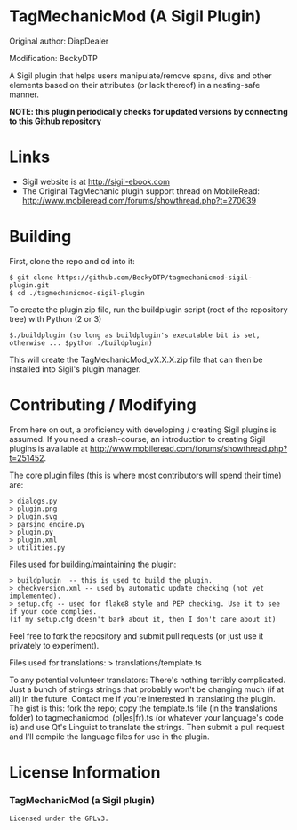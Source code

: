 TagMechanicMod (A Sigil Plugin)
============

Original author: DiapDealer

Modification: BeckyDTP

A Sigil plugin that helps users manipulate/remove spans, divs and other elements based on their attributes (or lack thereof) in a nesting-safe manner.

**NOTE: this plugin periodically checks for updated versions by connecting to this Github repository**

Links
=====

* Sigil website is at http://sigil-ebook.com
* The Original TagMechanic plugin support thread on MobileRead: <http://www.mobileread.com/forums/showthread.php?t=270639>


Building
========

First, clone the repo and cd into it:

    $ git clone https://github.com/BeckyDTP/tagmechanicmod-sigil-plugin.git
    $ cd ./tagmechanicmod-sigil-plugin


To create the plugin zip file, run the buildplugin script (root of the repository tree) with Python (2 or 3)

    $./buildplugin (so long as buildplugin's executable bit is set, otherwise ... $python ./buildplugin)

This will create the TagMechanicMod_vX.X.X.zip file that can then be installed into Sigil's plugin manager.

Contributing / Modifying
============
From here on out, a proficiency with developing / creating Sigil plugins is assumed.
If you need a crash-course, an introduction to creating Sigil plugins is available at
http://www.mobileread.com/forums/showthread.php?t=251452.


The core plugin files (this is where most contributors will spend their time) are:

    > dialogs.py
    > plugin.png
    > plugin.svg
    > parsing_engine.py
    > plugin.py
    > plugin.xml
    > utilities.py


Files used for building/maintaining the plugin:

    > buildplugin  -- this is used to build the plugin.
    > checkversion.xml -- used by automatic update checking (not yet implemented).
    > setup.cfg -- used for flake8 style and PEP checking. Use it to see if your code complies.
    (if my setup.cfg doesn't bark about it, then I don't care about it)

Feel free to fork the repository and submit pull requests (or just use it privately to experiment).

Files used for translations:
    > translations/template.ts

To any potential volunteer translators: There's nothing terribly complicated. Just a bunch of strings strings that probably won't be changing much (if at all) in the future. Contact me if you're interested in translating the plugin. The gist is this: fork the repo; copy the template.ts file (in the translations folder) to tagmechanicmod_(pl|es|fr).ts (or whatever your language's code is) and use Qt's Linguist to translate the strings. Then submit a pull request and I'll compile the language files for use in the plugin.


License Information
=======

### TagMechanicMod (a Sigil plugin)

    Licensed under the GPLv3.
